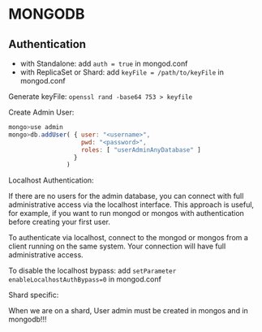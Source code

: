 MONGODB
=======

Authentication
--------------

 - with Standalone: add `auth = true` in mongod.conf
 - with ReplicaSet or Shard: add `keyFile = /path/to/keyFile` in mongod.conf

Generate keyFile: `openssl rand -base64 753 > keyfile`

Create Admin User:

```javascript
mongo>use admin
mongo>db.addUser( { user: "<username>",
                    pwd: "<password>",
                    roles: [ "userAdminAnyDatabase" ]
                  }
                )
```

Localhost Authentication:

If there are no users for the admin database, you can connect with full administrative access via the localhost interface. This approach is useful, for example, if you want to run mongod or mongos with authentication before creating your first user.

To authenticate via localhost, connect to the mongod or mongos from a client running on the same system. Your connection will have full administrative access.

To disable the localhost bypass: add `setParameter enableLocalhostAuthBypass=0` in mongod.conf

Shard specific:

When we are on a shard, User admin must be created in mongos and in mongodb!!!
